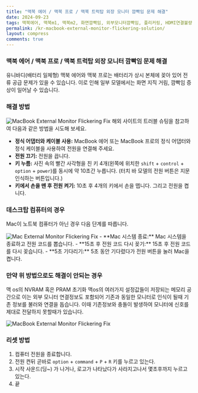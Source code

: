```yaml
---
title: "맥북 에어 / 맥북 프로 / 맥북 트럭탑 외장 모니터 깜빡임 문제 해결"
date: 2024-09-23
tags: 맥북에어, 맥북m1, 맥북m2, 화면깜빡임, 외부모니터깜빡임, 플리커링, HDMI연결불량, 외부모니터깜빡임해결
permalink: /kr-macbook-external-monitor-flickering-solution/
layout: compress
comments: true
---
```


### 맥북 에어 / 맥북 프로 / 맥북 트럭탑 외장 모니터 깜빡임 문제 해결

유니바디(배터리 일체형) 맥북 에어와 맥북 프로는 배터리가 상시 본체에 꽂아 있어 전류 공급 문제가 있을 수 있습니다. 이로 인해 일부 모델에서는 화면 지직 거림, 깜빡임 증상이 일어날 수 있습니다.

### 해결 방법

<img src="{{site.assets}}{{ page.permalink }}28d26ef777b3e7.webp" alt="MacBook External Monitor Flickering Fix">
해외 사이트의 트러블 슈팅을 참고하여 다음과 같은 방법을 시도해 보세요.

- **정식 어댑터와 케이블 사용:** MacBook 에어 또는 MacBook 프로의 정식 어댑터와 정식 케이블을 사용하여 전원을 연결해 주세요.
- **전원 끄기:** 전원을 끕니다.
- **키 누름:** 사진 속의 빨간 사각형을 친 키 4개(왼쪽에 위치한 `shift` + `control` + `option` + `power`)를 동시에 약 10초간 누릅니다. (터치 바 모델의 전원 버튼은 지문 인식하는 버튼입니다.)
- **키에서 손을 뗀 후 전원 켜기:** 10초 후 4개의 키에서 손을 뗍니다. 그리고 전원을 켭니다.

### 데스크탑 컴퓨터의 경우

Mac이 노트북 컴퓨터가 아닌 경우 다음 단계를 따릅니다.

<img src="{{site.assets}}{{ page.permalink }}2e82528b602df.webp" alt="Mac External Monitor Flickering Fix">
- **Mac 시스템 종료:** Mac 시스템을 종료하고 전원 코드를 뽑습니다.
- **15초 후 전원 코드 다시 꽂기:** 15초 후 전원 코드를 다시 꽂습니다.
- **5초 기다리기:** 5초 동안 기다렸다가 전원 버튼을 눌러 Mac을 켭니다.

### 만약 위 방법으로도 해결이 안되는 경우

맥 os의 NVRAM 혹은 PRAM 초기화
맥os의 여러가지 설정값들이 저장되는 메모리 공간으로 이는 외부 모니터 연결정보도 포함되어 기존과 동일한 모니터로 인식이 될때 기존 정보를 불러와 연결을 돕습니다.
이때 기존정보와 충돌이 발생하여 모니터에 신호를 제대로 전달하지 못할때가 있습니다.

<img src="{{site.assets}}{{ page.permalink }}howtoreset.png" alt="MacBook External Monitor Flickering Fix">

### 리셋 방법

1. 컴퓨터 전원을 종료합니다.
2. 전원 켠뒤 곧바로 `option` + `command` + `P` + `R` 키를 누르고 있는다.
3. 시작 사운드(딩~) 가 나거나, 로고가 나타났다가 사라지고나서 몇초후까지 누르고 있는다.
4. 끝
